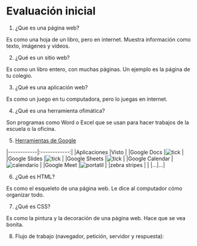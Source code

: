 # Evaluación inicial

1. ¿Que es una página web?

Es como una hoja de un libro, pero en internet. Muestra información como texto, imágenes y videos.

2. ¿Qué es un sitio web?

Es como un libro entero, con muchas páginas. Un ejemplo es la página de tu colegio.

3. ¿Qué es una aplicación web?

Es como un juego en tu computadora, pero lo juegas en internet.

4. ¿Qué es una herramienta ofimática?

Son programas como Word o Excel que se usan para hacer trabajos de la escuela o la oficina.

5. [Herramientas de Google](https://www.google.com/intl/es-419/chrome/browser-tools/ "Herramientas de Google")

|------------|:------------:|
|Aplicaciones |Visto |
|Google Docs |![tick](https://github.com/enricmolero/2425_smx2_m8_uf1_a2_MoleroPerezEnric/blob/main/emoji%20tick.png) |
|Google Slides |![tick](https://github.com/enricmolero/2425_smx2_m8_uf1_a2_MoleroPerezEnric/blob/main/emoji%20tick.png) |
|Google Sheets |![tick](https://github.com/enricmolero/2425_smx2_m8_uf1_a2_MoleroPerezEnric/blob/main/emoji%20tick.png) |
|Google Calendar |![calendario](https://github.com/enricmolero/2425_smx2_m8_uf1_a2_MoleroPerezEnric/blob/main/emoji%20calendario.png) |
|Google Meet |![portatil](https://github.com/enricmolero/2425_smx2_m8_uf1_a2_MoleroPerezEnric/blob/main/emoji%20portatil.png) |
|zebra stripes | |
|...|...|

6. ¿Qué es HTML?

Es como el esqueleto de una página web. Le dice al computador cómo organizar todo.

7. ¿Qué es CSS?

Es como la pintura y la decoración de una página web. Hace que se vea bonita.

8. Flujo de trabajo (navegador, petición, servidor y respuesta):



